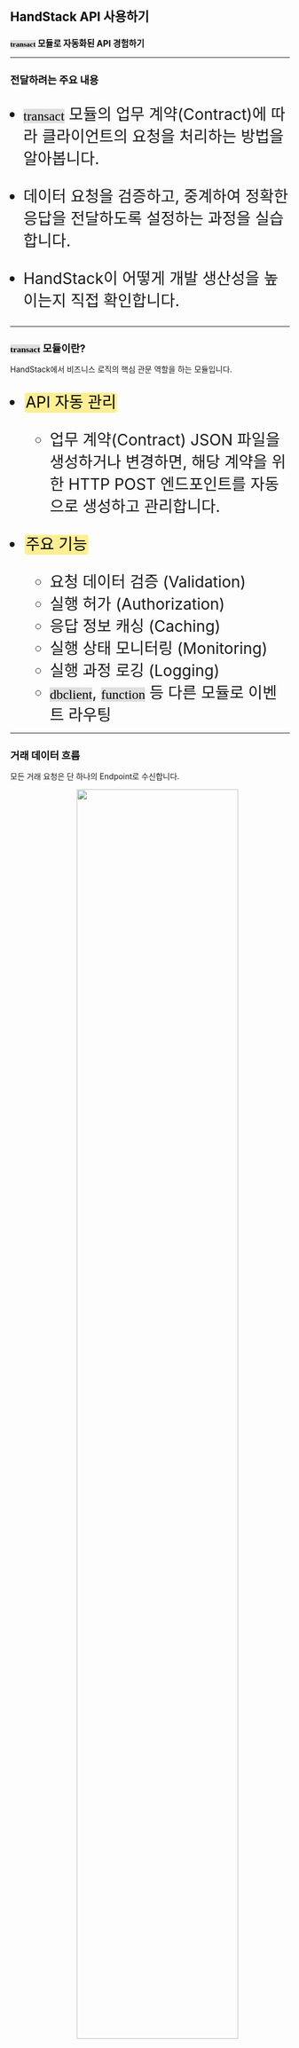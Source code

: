 ﻿---
marp: true
theme: gaia
_class: lead
footer: QCN
paginate: true
backgroundColor: #fff
---

<style>
:root {
  font-family: Pretendard;
  --border-color: #303030;
  --text-color: #0a0a0a;
  --bg-color-alt: #dadada;
  --mark-background: #ffef92;
}

h1 {
  border-bottom: none;
  font-size: 1.6em;
}

h2 {
  border-bottom: none;
  font-size: 1.3em;
}

h3 {
  font-size: 1.1em;
}

h4 {
  font-size: 1.05em;
}

h5 {
  font-size: 1em;
}

h6 {
  font-size: 0.9em;
}

h1,
h2,
h3,
h4,
h5,
h6 {
  color: var(--text-color);
}

code:not([class*="language-"]) {
  font-family: D2Coding;
  color: #000;
  vertical-align: text-bottom;
  background-color: rgba(100, 100, 100, 0.2);
}

section {
  padding: 1rem;
  border-bottom: 1px solid #000;
  background-image: linear-gradient(to bottom right, #f7f7f7 0%, #d3d3d3 100%);
}

section > h2 {
  border-bottom: 4px solid #17344f;
}

section table {
    margin: auto;
    margin-top: 1rem;
    font-size: 28px;
}

section::after {
  font-size: 0.75em;
  content: attr(data-marpit-pagination) " / " attr(data-marpit-pagination-total);
}

img[alt~="center"] {
  display: block;
  margin: 0 auto;
}

blockquote {
  font-size: 26px;
  border-left: 8px solid var(--border-color);
  background: var(--bg-color-alt);
  margin: 0.5em;
  padding: 0.5em;
}

blockquote::before,
blockquote::after {
    content: '';
}

mark {
  background-color: var(--mark-background);
  padding: 0 2px 2px;
  border-radius: 4px;
  margin: 0 2px;
}

section.tinytext>p,
section.tinytext>ul,
section.tinytext>blockquote {
  font-size: 0.65em;
}
</style>

# HandStack API 사용하기

### `transact` 모듈로 자동화된 API 경험하기
---

## 전달하려는 주요 내용

- `transact` 모듈의 업무 계약(Contract)에 따라 클라이언트의 요청을 처리하는 방법을 알아봅니다.

- 데이터 요청을 검증하고, 중계하여 정확한 응답을 전달하도록 설정하는 과정을 실습합니다.

- HandStack이 어떻게 개발 생산성을 높이는지 직접 확인합니다.

---

## `transact` 모듈이란?

HandStack에서 비즈니스 로직의 핵심 관문 역할을 하는 모듈입니다.

<style scoped>
  li { font-size: 28px; }
</style>

- <mark>API 자동 관리</mark>
    - 업무 계약(Contract) JSON 파일을 생성하거나 변경하면, 해당 계약을 위한 HTTP POST 엔드포인트를 자동으로 생성하고 관리합니다.

- <mark>주요 기능</mark>
    - 요청 데이터 검증 (Validation)
    - 실행 허가 (Authorization)
    - 응답 정보 캐싱 (Caching)
    - 실행 상태 모니터링 (Monitoring)
    - 실행 과정 로깅 (Logging)
    - `dbclient`, `function` 등 다른 모듈로 이벤트 라우팅

---

## 거래 데이터 흐름

모든 거래 요청은 단 하나의 Endpoint로 수신합니다.

<style scoped>
  img { width: 76%; display: inline; margin-left:120px; }
</style>

![](/img/transact-architecture.png)


---

## 계약(Contract) 문서 살펴보기

`transact` 모듈은 모든 것을 이 계약 문서에 기반하여 처리합니다.

<style scoped>
  marp-pre code { font-size: 17px; }
</style>

```json
{
    "ApplicationID": "HDS",
    "ProjectID": "TST",
    "TransactionID": "TST010",
    "Services": [
        {
            "ServiceID": "LD01",
            "Authorize": false,
            "Roles": [ "Administrator", "Master" ],
            "Policys": { "ApplicationRoleID": [ "Bot" ] },
            "ReturnType": "Json",
            "CommandType": "D",
            "SequentialOptions": [...],
            "AccessScreenID": [ "TST010" ],
            "TransactionScope": false,
            "Inputs": [ { "ModelID": "Dynamic", "Type": "Row", ... } ],
            "Outputs": [ { "ModelID": "Dynamic", "Type": "Grid" } ]
        }
    ]
}
```

---

## 계약(Contract) 문서 해부하기 (1/2)

- `ApplicationID`, `ProjectID`, `TransactionID`
    - `HDS` 앱의 `TST` 프로젝트에 속한 `TST010` 거래를 의미합니다.
- ServiceID: `TST010` 거래 내에서 `LD01`이라는 서비스 ID로 요청을 식별합니다.
- Authorize: 별도의 인증 절차 없이 누구나 호출할 수 있는 공개된 서비스입니다.
- CommandType: D, F
    - D: 데이터베이스 관련 명령을 수행합니다.
    - F: 함수 관련 명령을 수행합니다.

---

## 계약(Contract) 문서 해부하기 (2/2)

- Roles: 인증 토큰에서 프로그램 역할 레벨에 해당되는 지 확인합니다.
- Policys: 인증 토큰에서 업무 정책 정보에 포함되는 지 확인합니다.
- AccessScreenID: 특정 화면 ID에서만 접근을 허용합니다.
- SequentialOptions: 여러 거래를 순차적으로 한번에 수행합니다.
- Inputs: 여러 요청을 처리하는 정보를 포함하는 배열입니다.
- Outputs: 여러 응답을 처리하는 정보를 포함하는 배열입니다.
---

## 설계 사상: 책임의 분리

`transact` 모듈은 역할과 책임(R&R)이 분리된 구조를 지향합니다.

- <mark>화면 개발</mark>
    - 계약에 정의된 API 명세에 따라 입/출력 데이터만 처리

- <mark>운영 담당</mark>
    - 계약의 실행 권한, 로깅, 모니터링 등 시스템 운영에 집중

- <mark>업무 개발</mark>
    - 계약에 연결될 실제 비즈니스 로직(DB 쿼리, Function 등) 개발에 집중

더 알아보기: [계약 중심 거래](https://handstack.kr/docs/reference/concept/계약-중심-거래#요청-거래-전문정보)

---

## 핸즈온: 계약 목록 조회하고 정보 확인하기

transact 모듈의 module.json 의 다음 보안 항목에 해당하는 클라이언트만 가능
- AuthorizationKey: 기본값 (SystemID + RunningEnvironment + HostName == HANDSTACKDHOSTNAME)
- AllowClientIP: *


```http
# `transact` 모듈이 관리하는 계약 목록 정보를 조회하는 기본 API입니다.
http://localhost:8421/transact/api/transaction/meta
```

```http
# 특정 계약 상세 정보를 조회하는 기본 API입니다.
http://localhost:8421/transact/api/transaction/retrieve?applicationID=HDS&projectID=TST&transactionID=TST010
```

---

## 핸즈온: 데이터 연동 실습

이제 직접 화면과 서버의 데이터 연동 과정을 체험해 봅시다.

- 1단계: 페이지 자바스크립트 파일에 거래(transaction) 함수 정의하기
- 2단계: HTML 요소에 `syn-datafield` 속성으로 데이터 Key 연결하기
- 3단계: 조회 버튼에 `onclick` 이벤트를 연결하여 거래 함수 호출하기
- 4단계: `beforeTransaction` Hook으로 조회 전 조건을, `afterTransaction` Hook으로 조회 후 결과를 확인하기
- 5단계: 브라우저에서 버튼을 클릭하고 개발자 도구(F12) 네트워크 탭에서 실제 통신 데이터 확인하기

---

## 결과 확인 및 장점

> 계약 파일 하나 만들었을 뿐인데,
> HandStack이 알아서 복잡한 API 엔드포인트를
> 자동으로 만들어 줬어요!
>
> 백엔드 개발 시간이 획기적으로 줄어듭니다.

- 이제 우리는 `http://localhost:8421/transact/api/transaction/execute` 주소로 `TST010` 거래를 요청할 수 있는 준비가 완료되었습니다.
